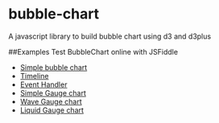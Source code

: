 # bubble-chart
A javascript library to build bubble chart using d3 and d3plus

##Examples
Test BubbleChart online with JSFiddle

* [Simple bubble chart](https://jsfiddle.net/maxibaezpy/tsx46mhs/)
* [Timeline](https://jsfiddle.net/maxibaezpy/d85tLkjh/)
* [Event Handler](https://jsfiddle.net/maxibaezpy/1buk9fwq/)
* [Simple Gauge chart](https://jsfiddle.net/maxibaezpy/q2r8yy7a/)
* [Wave Gauge chart](https://jsfiddle.net/maxibaezpy/vovz2yku/)
* [Liquid Gauge chart](https://jsfiddle.net/maxibaezpy/vajb4jg4/)
